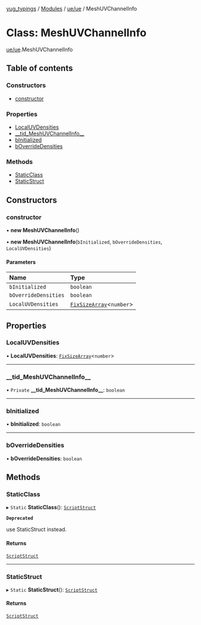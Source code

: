[yug_typings](../README.md) / [Modules](../modules.md) / [ue/ue](../modules/ue_ue.md) / MeshUVChannelInfo

# Class: MeshUVChannelInfo

[ue/ue](../modules/ue_ue.md).MeshUVChannelInfo

## Table of contents

### Constructors

- [constructor](ue_ue.MeshUVChannelInfo.md#constructor)

### Properties

- [LocalUVDensities](ue_ue.MeshUVChannelInfo.md#localuvdensities)
- [\_\_tid\_MeshUVChannelInfo\_\_](ue_ue.MeshUVChannelInfo.md#__tid_meshuvchannelinfo__)
- [bInitialized](ue_ue.MeshUVChannelInfo.md#binitialized)
- [bOverrideDensities](ue_ue.MeshUVChannelInfo.md#boverridedensities)

### Methods

- [StaticClass](ue_ue.MeshUVChannelInfo.md#staticclass)
- [StaticStruct](ue_ue.MeshUVChannelInfo.md#staticstruct)

## Constructors

### constructor

• **new MeshUVChannelInfo**()

• **new MeshUVChannelInfo**(`bInitialized`, `bOverrideDensities`, `LocalUVDensities`)

#### Parameters

| Name | Type |
| :------ | :------ |
| `bInitialized` | `boolean` |
| `bOverrideDensities` | `boolean` |
| `LocalUVDensities` | [`FixSizeArray`](../interfaces/ue_puerts.FixSizeArray.md)<`number`\> |

## Properties

### LocalUVDensities

• **LocalUVDensities**: [`FixSizeArray`](../interfaces/ue_puerts.FixSizeArray.md)<`number`\>

___

### \_\_tid\_MeshUVChannelInfo\_\_

• `Private` **\_\_tid\_MeshUVChannelInfo\_\_**: `boolean`

___

### bInitialized

• **bInitialized**: `boolean`

___

### bOverrideDensities

• **bOverrideDensities**: `boolean`

## Methods

### StaticClass

▸ `Static` **StaticClass**(): [`ScriptStruct`](ue_ue.ScriptStruct.md)

**`Deprecated`**

use StaticStruct instead.

#### Returns

[`ScriptStruct`](ue_ue.ScriptStruct.md)

___

### StaticStruct

▸ `Static` **StaticStruct**(): [`ScriptStruct`](ue_ue.ScriptStruct.md)

#### Returns

[`ScriptStruct`](ue_ue.ScriptStruct.md)
